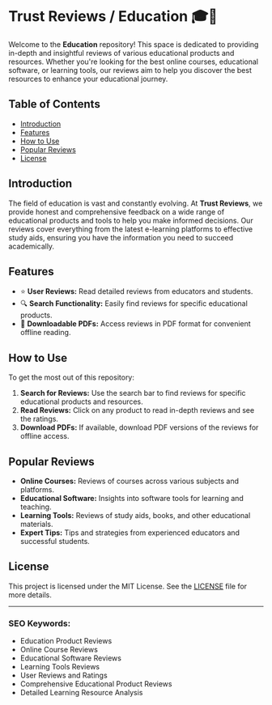 # Trust Reviews / Education 🎓📘

Welcome to the **Education** repository! This space is dedicated to providing in-depth and insightful reviews of various educational products and resources. Whether you're looking for the best online courses, educational software, or learning tools, our reviews aim to help you discover the best resources to enhance your educational journey.

## Table of Contents

- [Introduction](#introduction)
- [Features](#features)
- [How to Use](#how-to-use)
- [Popular Reviews](#popular-reviews)
- [License](#license)

## Introduction

The field of education is vast and constantly evolving. At **Trust Reviews**, we provide honest and comprehensive feedback on a wide range of educational products and tools to help you make informed decisions. Our reviews cover everything from the latest e-learning platforms to effective study aids, ensuring you have the information you need to succeed academically.

## Features

- ⭐ **User Reviews:** Read detailed reviews from educators and students.
- 🔍 **Search Functionality:** Easily find reviews for specific educational products.
- 📝 **Downloadable PDFs:** Access reviews in PDF format for convenient offline reading.

## How to Use

To get the most out of this repository:

1. **Search for Reviews:** Use the search bar to find reviews for specific educational products and resources.
2. **Read Reviews:** Click on any product to read in-depth reviews and see the ratings.
3. **Download PDFs:** If available, download PDF versions of the reviews for offline access.

## Popular Reviews

- **Online Courses:** Reviews of courses across various subjects and platforms.
- **Educational Software:** Insights into software tools for learning and teaching.
- **Learning Tools:** Reviews of study aids, books, and other educational materials.
- **Expert Tips:** Tips and strategies from experienced educators and successful students.

## License

This project is licensed under the MIT License. See the [LICENSE](LICENSE) file for more details.

---

### SEO Keywords:

- Education Product Reviews
- Online Course Reviews
- Educational Software Reviews
- Learning Tools Reviews
- User Reviews and Ratings
- Comprehensive Educational Product Reviews
- Detailed Learning Resource Analysis
